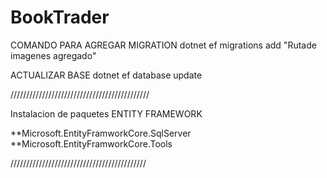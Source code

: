 # BookTrader
COMANDO PARA AGREGAR MIGRATION
dotnet ef migrations add "Rutade imagenes agregado"

ACTUALIZAR BASE
dotnet ef database update




////////////////////////////////////////////

Instalacion de paquetes ENTITY FRAMEWORK

**Microsoft.EntityFramworkCore.SqlServer
**Microsoft.EntityFramworkCore.Tools

///////////////////////////////////////////

